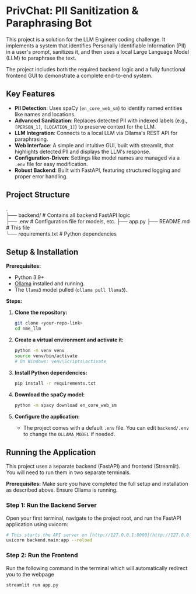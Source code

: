 # PrivChat: PII Sanitization & Paraphrasing Bot

This project is a solution for the LLM Engineer coding challenge. It implements a system that identifies Personally Identifiable Information (PII) in a user's prompt, sanitizes it, and then uses a local Large Language Model (LLM) to paraphrase the text.

The project includes both the required backend logic and a fully functional frontend GUI to demonstrate a complete end-to-end system.

## Key Features

- **PII Detection**: Uses spaCy (`en_core_web_sm`) to identify named entities like names and locations.
- **Advanced Sanitization**: Replaces detected PII with indexed labels (e.g., `[PERSON_1]`, `[LOCATION_1]`) to preserve context for the LLM.
- **LLM Integration**: Connects to a local LLM via Ollama's REST API for paraphrasing.
- **Web Interface**: A simple and intuitive GUI, built with streamlit, that highlights detected PII and displays the LLM's response.
- **Configuration-Driven**: Settings like model names are managed via a `.env` file for easy modification.
- **Robust Backend**: Built with FastAPI, featuring structured logging and proper error handling.

## Project Structure
.  
├── backend/        # Contains all backend FastAPI logic  
├── .env            # Configuration file for models, etc.
├── app.py
├── README.md       # This file  
└── requirements.txt  # Python dependencies  

## Setup & Installation

**Prerequisites:**
- Python 3.9+
- [Ollama](https://ollama.com/) installed and running.
- The `llama3` model pulled (`ollama pull llama3`).

**Steps:**

1.  **Clone the repository:**
    ```bash
    git clone <your-repo-link>
    cd nme_llm
    ```

2.  **Create a virtual environment and activate it:**
    ```bash
    python -m venv venv
    source venv/bin/activate
    # On Windows: venv\Scripts\activate
    ```

3.  **Install Python dependencies:**
    ```bash
    pip install -r requirements.txt
    ```

4.  **Download the spaCy model:**
    ```bash
    python -m spacy download en_core_web_sm
    ```

5.  **Configure the application:**
    - The project comes with a default `.env` file. You can edit `backend/.env` to change the `OLLAMA_MODEL` if needed.

## Running the Application

This project uses a separate backend (FastAPI) and frontend (Streamlit). You will need to run them in two separate terminals.

**Prerequisites:** Make sure you have completed the full setup and installation as described above. Ensure Ollama is running.

### Step 1: Run the Backend Server

Open your first terminal, navigate to the project root, and run the FastAPI application using uvicorn:

```bash
# This starts the API server on [http://127.0.0.1:8000](http://127.0.0.1:8000)
uvicorn backend.main:app --reload
```

### Step 2: Run the Frontend

Run the following command in the terminal which will automatically redirect you to the webpage

```bash
streamlit run app.py
```
